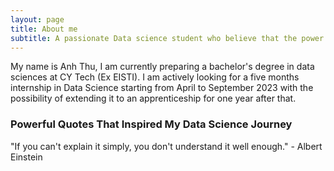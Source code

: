 ```yaml
---
layout: page
title: About me
subtitle: A passionate Data science student who believe that the power of data can change the world
---
```


My name is Anh Thu, I am currently preparing a bachelor's degree in data sciences at CY Tech (Ex EISTI). I am actively looking for a five months internship in Data Science starting from April to September 2023 with the possibility of extending it to an apprenticeship for one year after that.

### Powerful Quotes That Inspired My Data Science Journey

"If you can't explain it simply, you don't understand it well enough." - Albert Einstein
